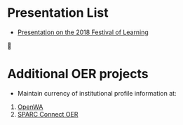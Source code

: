 # Presentation List
* [Presentation on the 2018 Festival of Learning](https://whatlibrarian.github.io/Presentations/Reports/fol18.md)


:purple_heart:


# Additional OER projects
- Maintain currency of institutional profile information at:
1. [OpenWA](http://www.openwa.org/whatcom-community-college/)
2. [SPARC Connect OER](https://connect.sparcopen.org/directory/58a89070-0b83-453e-a45d-65d5231537c4/)

